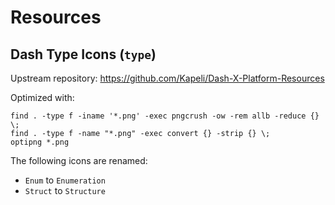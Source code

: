 # Resources

## Dash Type Icons (`type`)

Upstream repository: <https://github.com/Kapeli/Dash-X-Platform-Resources>

Optimized with:

```shell
find . -type f -iname '*.png' -exec pngcrush -ow -rem allb -reduce {} \;
find . -type f -name "*.png" -exec convert {} -strip {} \;
optipng *.png
```

The following icons are renamed:

* `Enum` to `Enumeration`
* `Struct` to `Structure`
